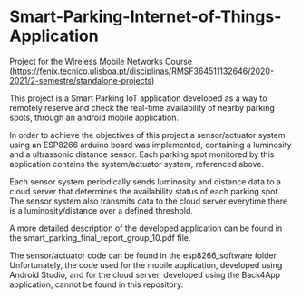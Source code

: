 # Smart-Parking-Internet-of-Things-Application

Project for the Wireless Mobile Networks Course (https://fenix.tecnico.ulisboa.pt/disciplinas/RMSF364511132646/2020-2021/2-semestre/standalone-projects)

This project is a Smart Parking IoT application developed as a way to remotely reserve and check the real-time availability of nearby parking spots, through an android mobile application.

In order to achieve the objectives of this project a sensor/actuator system using an ESP8266 arduino board was implemented, containing a luminosity and a ultrassonic distance sensor. Each parking spot monitored by this application contains the system/actuator system, referenced above.

Each sensor system periodically sends luminosity and distance data to a cloud server that determines the availability status of each parking spot. The sensor system also transmits data to the cloud server everytime there is a luminosity/distance over a defined threshold. 

A more detailed description of the developed application can be found in the smart_parking_final_report_group_10.pdf file.

The sensor/actuator code can be found in the esp8266_software folder. Unfortunately, the code used for the mobile application, developed using Android Studio, and for the cloud server, developed using the Back4App application, cannot be found in this repository.
